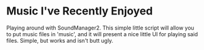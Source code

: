 Music I've Recently Enjoyed
===========================

Playing around with SoundManager2.  This simple little script will allow you to put music files in 'music', 
and it will present a nice little UI for playing said files.  Simple, but works and isn't butt ugly.
